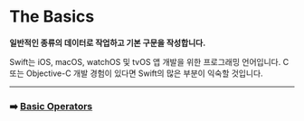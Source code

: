 # The Basics
**일반적인 종류의 데이터로 작업하고 기본 구문을 작성합니다.**

Swift는 iOS, macOS, watchOS 및 tvOS 앱 개발을 위한 프로그래밍 언어입니다. C 또는 Objective-C 개발 경험이 있다면 Swift의 많은 부분이 익숙할 것입니다.





***
### ➡️ [Basic Operators](https://github.com/DevWooHyeon/iOS_Documentation/blob/main/Swift%20Documentation/Swift%20Language%20guide/2.Basic%20Operators.md)
